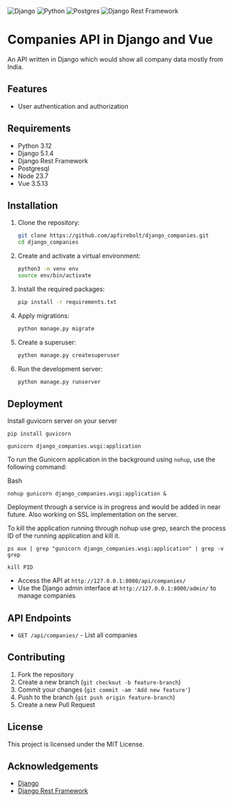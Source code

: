 ![Django](https://img.shields.io/badge/Django-3.x-brightgreen)
![Python](https://img.shields.io/badge/Python-3.x-blue)
![Postgres](https://img.shields.io/badge/Postgres-12.x-blue)
![Django Rest Framework](https://img.shields.io/badge/DRF-3.x-red)

# Companies API in Django and Vue

An API written in Django which would show all company data mostly from India.

## Features

- User authentication and authorization

## Requirements

- Python 3.12
- Django 5.1.4
- Django Rest Framework
- Postgresql
- Node 23.7
- Vue 3.5.13

## Installation

1. Clone the repository:

    ```bash
    git clone https://github.com/apfirebolt/django_companies.git
    cd django_companies
    ```

2. Create and activate a virtual environment:

    ```bash
    python3 -m venv env
    source env/bin/activate
    ```

3. Install the required packages:

    ```bash
    pip install -r requirements.txt
    ```

4. Apply migrations:

    ```bash
    python manage.py migrate
    ```

5. Create a superuser:

    ```bash
    python manage.py createsuperuser
    ```

6. Run the development server:

    ```bash
    python manage.py runserver
    ```

## Deployment

Install guvicorn server on your server

```
pip install guvicorn
```

```
gunicorn django_companies.wsgi:application 
```

To run the Gunicorn application in the background using `nohup`, use the following command:

Bash 

```
nohup gunicorn django_companies.wsgi:application &
```

Deployment through a service is in progress and would be added in near future. Also working on SSL implementation on the server.

To kill the application running through nohup use grep, search the process ID of the running application and kill it.

```
ps aux | grep "gunicorn django_companies.wsgi:application" | grep -v grep 

kill PID
```

- Access the API at `http://127.0.0.1:8000/api/companies/`
- Use the Django admin interface at `http://127.0.0.1:8000/admin/` to manage companies

## API Endpoints

- `GET /api/companies/` - List all companies

## Contributing

1. Fork the repository
2. Create a new branch (`git checkout -b feature-branch`)
3. Commit your changes (`git commit -am 'Add new feature'`)
4. Push to the branch (`git push origin feature-branch`)
5. Create a new Pull Request

## License

This project is licensed under the MIT License.

## Acknowledgements

- [Django](https://www.djangoproject.com/)
- [Django Rest Framework](https://www.django-rest-framework.org/)

